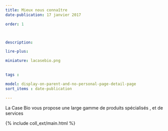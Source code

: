 ```yaml
---
title: Mieux nous connaître
date-publication: 17 janvier 2017

order: 1



description: 

lire-plus:

miniature: lacasebio.png
 

tags : 

model: display-on-parent-and-no-personal-page-detail-page
sort_items : date-publication

---
```


<!-- ******************************** -->
<!-- **** intro rayon **** -->

La Case Bio vous propose une large gamme de produits spécialisés , et de services

<!-- **** fin intro rayon ********* -->
<!-- ****************************** -->
<!--fin-excerpt-->

{% include coll_ext/main.html %}

